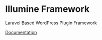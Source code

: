# Illumine Framework
Laravel Based WordPress Plugin Framework

[Documentation](https://github.com/bayareabuilder/illumine-framework/blob/master/_docs/illumine-framework.md)

